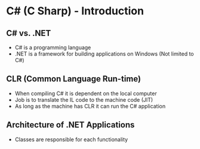 # C# (C Sharp) - Introduction

## C# vs. .NET
- C# is a programming language
- .NET is a framework for building applications on Windows (Not limited to C#)

## CLR (Common Language Run-time)
- When compiling C# it is dependent on the local computer 
- Job is to translate the IL code to the machine code (JIT)
- As long as the machine has CLR it can run the C# application

## Architecture of .NET Applications
- Classes are responsible for each functionality



